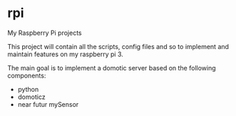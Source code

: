 # rpi
My Raspberry Pi projects

This project will contain all the scripts, config files and so to implement and maintain features on my raspberry pi 3.

The main goal is to implement a domotic server based on the following components:
- python
- domoticz
- near futur mySensor
